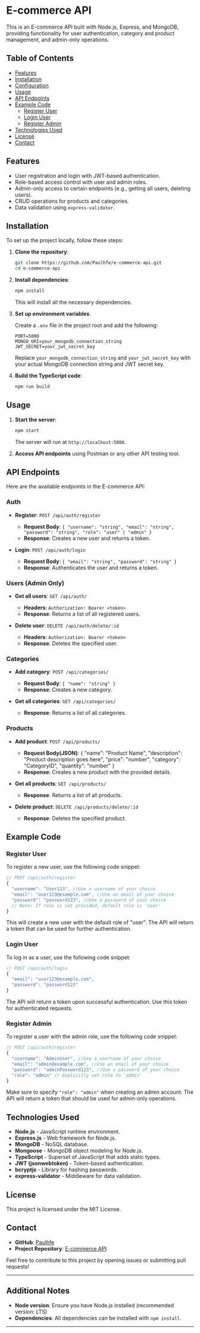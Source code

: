 # E-commerce API

This is an E-commerce API built with Node.js, Express, and MongoDB, providing functionality for user authentication, category and product management, and admin-only operations.

## Table of Contents

- [Features](#features)
- [Installation](#installation)
- [Configuration](#configuration)
- [Usage](#usage)
- [API Endpoints](#api-endpoints)
- [Example Code](#example-code)
  - [Register User](#register-user)
  - [Login User](#login-user)
  - [Register Admin](#register-admin)
- [Technologies Used](#technologies-used)
- [License](#license)
- [Contact](#contact)

## Features

- User registration and login with JWT-based authentication.
- Role-based access control with user and admin roles.
- Admin-only access to certain endpoints (e.g., getting all users, deleting users).
- CRUD operations for products and categories.
- Data validation using `express-validator`.

## Installation

To set up the project locally, follow these steps:

1. **Clone the repository**:
   
   ```bash
   git clone https://github.com/Paulhfe/e-commerce-api.git
   cd e-commerce-api
   ```

2. **Install dependencies**:

   ```bash
   npm install
   ```

   This will install all the necessary dependencies.

3. **Set up environment variables**:
   
   Create a `.env` file in the project root and add the following:

   ```
   PORT=5000
   MONGO_URI=your_mongodb_connection_string
   JWT_SECRET=your_jwt_secret_key
   ```

   Replace `your_mongodb_connection_string` and `your_jwt_secret_key` with your actual MongoDB connection string and JWT secret key.

4. **Build the TypeScript code**:

   ```bash
   npm run build
   ```

## Usage

1. **Start the server**:

   ```bash
   npm start
   ```

   The server will run at `http://localhost:5000`.

2. **Access API endpoints** using Postman or any other API testing tool.

## API Endpoints

Here are the available endpoints in the E-commerce API:

### Auth

- **Register**: `POST /api/auth/register`
  - **Request Body**: `{ "username": "string", "email": "string", "password": "string", "role": "user" | "admin" }`
  - **Response**: Creates a new user and returns a token.

- **Login**: `POST /api/auth/login`
  - **Request Body**: `{ "email": "string", "password": "string" }`
  - **Response**: Authenticates the user and returns a token.

### Users (Admin Only)

- **Get all users**: `GET /api/auth/`
  - **Headers**: `Authorization: Bearer <token>`
  - **Response**: Returns a list of all registered users.

- **Delete user**: `DELETE /api/auth/delete/:id`
  - **Headers**: `Authorization: Bearer <token>`
  - **Response**: Deletes the specified user.

### Categories

- **Add category**: `POST /api/categories/`
  - **Request Body**: `{ "name": "string" }`
  - **Response**: Creates a new category.

- **Get all categories**: `GET /api/categories/`
  - **Response**: Returns a list of all categories.

### Products

- **Add product**: `POST /api/products/`
  - **Request Body(JSON)**: 
    {
      "name": "Product Name",
      "description": "Product description goes here",
      "price": "number",
      "category": "CategoryID",
      "quantity": "number"
    }
  - **Response**: Creates a new product with the provided details.


- **Get all products**: `GET /api/products/`
  - **Response**: Returns a list of all products.

- **Delete product**: `DELETE /api/products/delete/:id`
  - **Response**: Deletes the specified product.

## Example Code

### Register User

To register a new user, use the following code snippet:

```javascript
// POST /api/auth/register
{
  "username": "User123", //Use a username of your choice
  "email": "user123@example.com", //Use an email of your choice
  "password": "password123", //Use a password of your choice
  // Note: If role is not provided, default role is 'user'
}
```

This will create a new user with the default role of "user". The API will return a token that can be used for further authentication.

### Login User

To log in as a user, use the following code snippet:

```javascript
// POST /api/auth/login
{
  "email": "user123@example.com",
  "password": "password123"
}
```

The API will return a token upon successful authentication. Use this token for authenticated requests.

### Register Admin

To register a user with the admin role, use the following code snippet:

```javascript
// POST /api/auth/register
{
  "username": "AdminUser", //Use a username of your choice
  "email": "admin@example.com", //Use an email of your choice
  "password": "adminPassword123", //Use a password of your choice
  "role": "admin" // Explicitly set role to 'admin'
}
```

Make sure to specify `"role": "admin"` when creating an admin account. The API will return a token that should be used for admin-only operations.

## Technologies Used

- **Node.js** - JavaScript runtime environment.
- **Express.js** - Web framework for Node.js.
- **MongoDB** - NoSQL database.
- **Mongoose** - MongoDB object modeling for Node.js.
- **TypeScript** - Superset of JavaScript that adds static types.
- **JWT (jsonwebtoken)** - Token-based authentication.
- **bcryptjs** - Library for hashing passwords.
- **express-validator** - Middleware for data validation.

## License

This project is licensed under the MIT License.

## Contact

- **GitHub**: [Paulhfe](https://github.com/Paulhfe)
- **Project Repository**: [E-commerce API](https://github.com/Paulhfe/e-commerce-api)

Feel free to contribute to this project by opening issues or submitting pull requests!

---

## Additional Notes

- **Node version**: Ensure you have Node.js installed (recommended version: LTS)
- **Dependencies**: All dependencies can be installed with `npm install`.

---
